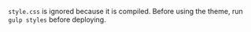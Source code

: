`style.css` is ignored because it is compiled. Before using the theme, run `gulp styles` before deploying.